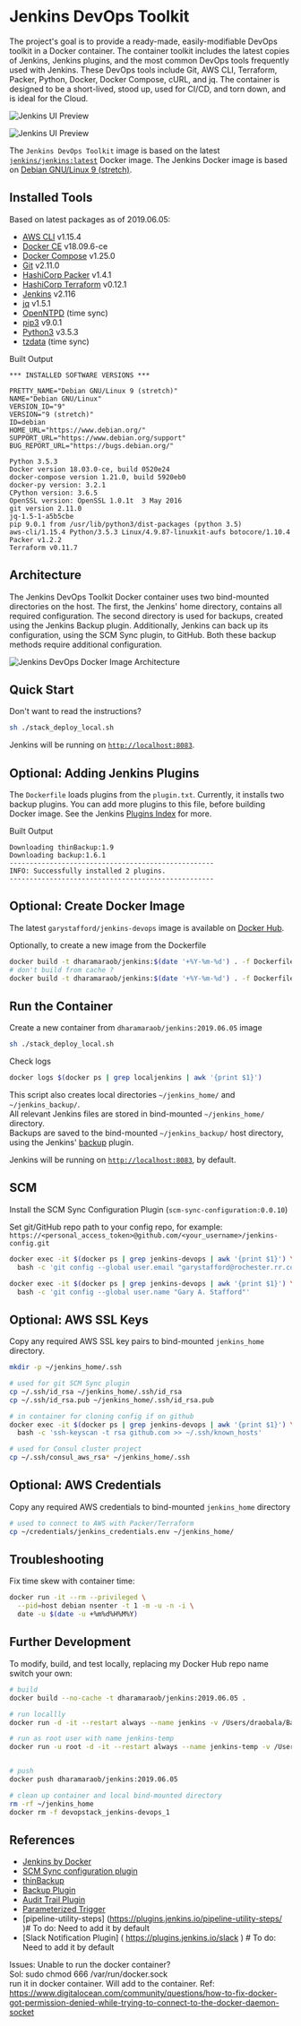 # Jenkins DevOps Toolkit

The project's goal is to provide a ready-made, easily-modifiable DevOps toolkit in a Docker container. The container toolkit includes the latest copies of Jenkins, Jenkins plugins, and the most common DevOps tools frequently used with Jenkins. These DevOps tools include Git, AWS CLI, Terraform, Packer, Python, Docker, Docker Compose, cURL, and jq. The container is designed to be a short-lived, stood up, used for CI/CD, and torn down, and is ideal for the Cloud.

![Jenkins UI Preview](pics/jenkins_startup.png)

![Jenkins UI Preview](pics/jenkins_preview2.png)

The `Jenkins DevOps Toolkit` image is based on the latest [`jenkins/jenkins:latest`](https://hub.docker.com/r/jenkins/jenkins/) Docker image. The Jenkins Docker image is based on [Debian GNU/Linux 9 (stretch)](https://wiki.debian.org/DebianStretch).

## Installed Tools

Based on latest packages as of 2019.06.05:

- [AWS CLI](https://aws.amazon.com/cli/) v1.15.4
- [Docker CE](https://docker.com/) v18.09.6-ce
- [Docker Compose](https://docs.docker.com/compose/) v1.25.0
- [Git](https://git-scm.com/) v2.11.0
- [HashiCorp Packer](https://www.packer.io/) v1.4.1
- [HashiCorp Terraform](https://www.terraform.io/) v0.12.1
- [Jenkins](https://jenkins.io/) v2.116
- [jq](https://stedolan.github.io/jq/) v1.5.1
- [OpenNTPD](http://www.openntpd.org/) (time sync)
- [pip3](https://pip.pypa.io/en/stable/#) v9.0.1
- [Python3](https://www.python.org/) v3.5.3
- [tzdata](https://www.iana.org/time-zones) (time sync)

Built Output

```text
*** INSTALLED SOFTWARE VERSIONS ***

PRETTY_NAME="Debian GNU/Linux 9 (stretch)"
NAME="Debian GNU/Linux"
VERSION_ID="9"
VERSION="9 (stretch)"
ID=debian
HOME_URL="https://www.debian.org/"
SUPPORT_URL="https://www.debian.org/support"
BUG_REPORT_URL="https://bugs.debian.org/"

Python 3.5.3
Docker version 18.03.0-ce, build 0520e24
docker-compose version 1.21.0, build 5920eb0
docker-py version: 3.2.1
CPython version: 3.6.5
OpenSSL version: OpenSSL 1.0.1t  3 May 2016
git version 2.11.0
jq-1.5-1-a5b5cbe
pip 9.0.1 from /usr/lib/python3/dist-packages (python 3.5)
aws-cli/1.15.4 Python/3.5.3 Linux/4.9.87-linuxkit-aufs botocore/1.10.4
Packer v1.2.2
Terraform v0.11.7
```

## Architecture

The Jenkins DevOps Toolkit Docker container uses two bind-mounted directories on the host. The first, the Jenkins' home directory, contains all required configuration. The second directory is used for backups, created using the Jenkins Backup plugin. Additionally, Jenkins can back up its configuration, using the SCM Sync plugin, to GitHub. Both these backup methods require additional configuration.

![Jenkins DevOps Docker Image Architecture](https://github.com/balasinfo/jenkins-devops/blob/master/pics/architecture.png)

## Quick Start

Don't want to read the instructions?

```bash
sh ./stack_deploy_local.sh
```

Jenkins will be running on [`http://localhost:8083`](http://localhost:8083).

## Optional: Adding Jenkins Plugins

The `Dockerfile` loads plugins from the `plugin.txt`. Currently, it installs two backup plugins. You can add more plugins to this file, before building Docker image. See the Jenkins [Plugins Index](https://plugins.jenkins.io/) for more.

Built Output

```text
Downloading thinBackup:1.9
Downloading backup:1.6.1
---------------------------------------------------
INFO: Successfully installed 2 plugins.
---------------------------------------------------
```

## Optional: Create Docker Image

The latest `garystafford/jenkins-devops` image is available on [Docker Hub](https://hub.docker.com/r/dharamaraob/jenkins-devops/).

Optionally, to create a new image from the Dockerfile

```bash
docker build -t dharamaraob/jenkins:$(date '+%Y-%m-%d') . -f Dockerfile --rm  -m 4g 
# don't build from cache ? 
docker build -t dharamaraob/jenkins:$(date '+%Y-%m-%d') . -f Dockerfile --rm  -m 4g --no-cache  
```

## Run the Container

Create a new container from `dharamaraob/jenkins:2019.06.05` image

```bash
sh ./stack_deploy_local.sh
```

Check logs

```bash
docker logs $(docker ps | grep localjenkins | awk '{print $1}')
```

This script also creates local directories `~/jenkins_home/` and `~/jenkins_backup/`.<br>
All relevant Jenkins files are stored in bind-mounted `~/jenkins_home/` directory.<br>
Backups are saved to the bind-mounted `~/jenkins_backup/` host directory, using the Jenkins' [backup](https://wiki.jenkins-ci.org/display/JENKINS/Backup+Plugin) plugin.

Jenkins will be running on [`http://localhost:8083`](http://localhost:8083), by default.

## SCM

Install the SCM Sync Configuration Plugin (`scm-sync-configuration:0.0.10`)

Set git/GitHub repo path to your config repo, for example: `https://<personal_access_token>@github.com/<your_username>/jenkins-config.git`

```bash
docker exec -it $(docker ps | grep jenkins-devops | awk '{print $1}') \
  bash -c 'git config --global user.email "garystafford@rochester.rr.com"'

docker exec -it $(docker ps | grep jenkins-devops | awk '{print $1}') \
  bash -c 'git config --global user.name "Gary A. Stafford"'
```

## Optional: AWS SSL Keys

Copy any required AWS SSL key pairs to bind-mounted `jenkins_home` directory.

```bash
mkdir -p ~/jenkins_home/.ssh

# used for git SCM Sync plugin
cp ~/.ssh/id_rsa ~/jenkins_home/.ssh/id_rsa
cp ~/.ssh/id_rsa.pub ~/jenkins_home/.ssh/id_rsa.pub

# in container for cloning config if on github
docker exec -it $(docker ps | grep jenkins-devops | awk '{print $1}') \
  bash -c 'ssh-keyscan -t rsa github.com >> ~/.ssh/known_hosts'

# used for Consul cluster project
cp ~/.ssh/consul_aws_rsa* ~/jenkins_home/.ssh
```

## Optional: AWS Credentials

Copy any required AWS credentials to bind-mounted `jenkins_home` directory

```bash
# used to connect to AWS with Packer/Terraform
cp ~/credentials/jenkins_credentials.env ~/jenkins_home/
```

## Troubleshooting

Fix time skew with container time:

```bash
docker run -it --rm --privileged \
  --pid=host debian nsenter -t 1 -m -u -n -i \
  date -u $(date -u +%m%d%H%M%Y)
```

## Further Development

To modify, build, and test locally, replacing my Docker Hub repo name switch your own:

```bash
# build
docker build --no-cache -t dharamaraob/jenkins:2019.06.05 .

# run locallly
docker run -d -it --restart always --name jenkins -v /Users/draobala/Bala/jenkins_home:/var/jenkins_home -v /var/run/docker.sock:/var/run/docker.sock  -p 8083:8080/tcp -p 50000:50000/tcp dharamaraob/jenkins:2019.06.05

# run as root user with name jenkins-temp
docker run -u root -d -it --restart always --name jenkins-temp -v /Users/draobala/Bala/jenkins_home:/var/jenkins_home -v /var/run/docker.sock:/var/run/docker.sock -p 8083:8080/tcp -p 50000:50000/tcp dharamaraob/jenkins:2019.06.05


# push
docker push dharamaraob/jenkins:2019.06.05

# clean up container and local bind-mounted directory
rm -rf ~/jenkins_home
docker rm -f devopstack_jenkins-devops_1
```

## References

- [Jenkins by Docker](https://hub.docker.com/r/jenkins/jenkins/)
- [SCM Sync configuration plugin](https://wiki.jenkins-ci.org/display/JENKINS/SCM+Sync+configuration+plugin)
- [thinBackup](https://wiki.jenkins-ci.org/display/JENKINS/thinBackup)
- [Backup Plugin](https://wiki.jenkins-ci.org/display/JENKINS/Backup+Plugin)
- [Audit Trail Plugin](https://wiki.jenkins.io/display/JENKINS/Audit+Trail+Plugin)
- [Parameterized Trigger](https://wiki.jenkins.io/display/JENKINS/Parameterized+Trigger+Plugin)
- [pipeline-utility-steps] (https://plugins.jenkins.io/pipeline-utility-steps/ )# To do: Need to add it by default
- [Slack Notification Plugin] ( https://plugins.jenkins.io/slack ) # To do: Need to add it by default

Issues:
Unable to run the docker container? <br/>
Sol: sudo chmod 666 /var/run/docker.sock  <br/>
run it in docker container. Will add to the container. 
Ref: https://www.digitalocean.com/community/questions/how-to-fix-docker-got-permission-denied-while-trying-to-connect-to-the-docker-daemon-socket

